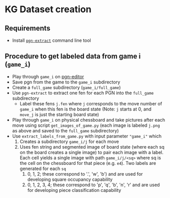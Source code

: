 # KG Dataset creation
## Requirements
- Install [`pgn-extract`](https://www.howtoinstall.me/ubuntu/18-04/pgn-extract/) command line tool

## Procedure to get labeled data from game i (`game_i`)
- Play through `game_i` on [pgn-editor](http://www.caissa.com/chess-tools/pgn-editor.php)
- Save pgn from the game to the `game_i` subdirectory
- Create a `full_game` subdirectory (`game_i/full_game`)
- Use `pgn-extract` to extract one fen for each PGN into the `full_game` subdirectory
	- Label these fens `j.fen` where `j` corresponds to the move number of `game_i` when this fen is the board state (Note: `j` starts at 0, and `move_j` is just the starting board state)
- Play through `game_i` on physical chessboard and take pictures after each move using script `get_images_of_game.py` (each image is labeled `j.png` as above and saved to the `full_game` subdirectory)
- Use `extract_labels_from_game.py` with input parameter `"game_i"` which
	1. Creates a subdirectory `game_i/j` for each move
	1. Uses fen string and segmented image of board state (where each sq on the board creates a single image) to pair each image with a label. Each cell yields a single image with path `game_i/j/<sq>` where sq is the cell on the chessboard for that piece (e.g. `e4`). Two labels are generated for each `sq`
		1. 0, 1, 2; these correspond to '.', 'w', 'b') and are used for developing square occupancy capability
		2. 0, 1, 2, 3, 4; these correspond to 'p', 'q', 'b', 'n', 'r' and are used for developing piece classification capability
